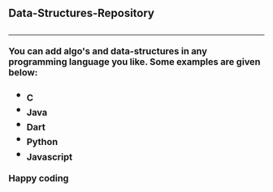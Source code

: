 <h2>Data-Structures-Repository<h2>
  <hr/>



<sub> You can add algo's and data-structures in any programming language you like. Some examples are given below:
  <br/>
  <ul>
    <li><sub>C</sub></li>
    <li><sub>Java</sub></li>
    <li><sub>Dart</sub></li>
    <li><sub>Python</sub></li>
    <li><sub>Javascript</sub></li>
  </ul>
  </sub>
  
  <p><sub>Happy coding</sub></p>
